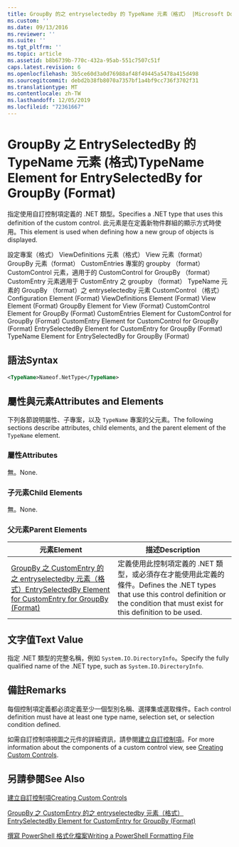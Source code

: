 ```yaml
---
title: GroupBy 的之 entryselectedby 的 TypeName 元素（格式） |Microsoft Docs
ms.custom: ''
ms.date: 09/13/2016
ms.reviewer: ''
ms.suite: ''
ms.tgt_pltfrm: ''
ms.topic: article
ms.assetid: b8b6739b-770c-432a-95ab-551c7507c51f
caps.latest.revision: 6
ms.openlocfilehash: 3b5ce60d3a0d76988af48f49445a5478a415d498
ms.sourcegitcommit: debd2b38fb8070a7357bf1a4bf9cc736f3702f31
ms.translationtype: MT
ms.contentlocale: zh-TW
ms.lasthandoff: 12/05/2019
ms.locfileid: "72361667"
---
```

# <a name="typename-element-for-entryselectedby-for-groupby-format"></a><span data-ttu-id="ccd80-102">GroupBy 之 EntrySelectedBy 的 TypeName 元素 (格式)</span><span class="sxs-lookup"><span data-stu-id="ccd80-102">TypeName Element for EntrySelectedBy for GroupBy (Format)</span></span>

<span data-ttu-id="ccd80-103">指定使用自訂控制項定義的 .NET 類型。</span><span class="sxs-lookup"><span data-stu-id="ccd80-103">Specifies a .NET type that uses this definition of the custom control.</span></span> <span data-ttu-id="ccd80-104">此元素是在定義新物件群組的顯示方式時使用。</span><span class="sxs-lookup"><span data-stu-id="ccd80-104">This element is used when defining how a new group of objects is displayed.</span></span>

<span data-ttu-id="ccd80-105">設定專案（格式） ViewDefinitions 元素（格式） View 元素（format） GroupBy 元素（format） CustomEntries 專案的 groupby （format） CustomControl 元素，適用于的 CustomControl for GroupBy （format） CustomEntry 元素適用于 CustomEntry 之 groupby （format） TypeName 元素的 GroupBy （format）之 entryselectedby 元素 CustomControl （格式）</span><span class="sxs-lookup"><span data-stu-id="ccd80-105">Configuration Element (Format) ViewDefinitions Element (Format) View Element (Format) GroupBy Element for View (Format) CustomControl Element for GroupBy (Format) CustomEntries Element for CustomControl for GroupBy (Format) CustomEntry Element for CustomControl for GroupBy (Format) EntrySelectedBy Element for CustomEntry for GroupBy (Format) TypeName Element for EntrySelectedBy for GroupBy (Format)</span></span>

## <a name="syntax"></a><span data-ttu-id="ccd80-106">語法</span><span class="sxs-lookup"><span data-stu-id="ccd80-106">Syntax</span></span>

```xml
<TypeName>Nameof.NetType</TypeName>
```

## <a name="attributes-and-elements"></a><span data-ttu-id="ccd80-107">屬性與元素</span><span class="sxs-lookup"><span data-stu-id="ccd80-107">Attributes and Elements</span></span>

<span data-ttu-id="ccd80-108">下列各節說明屬性、子專案，以及 `TypeName` 專案的父元素。</span><span class="sxs-lookup"><span data-stu-id="ccd80-108">The following sections describe attributes, child elements, and the parent element of the `TypeName` element.</span></span>

### <a name="attributes"></a><span data-ttu-id="ccd80-109">屬性</span><span class="sxs-lookup"><span data-stu-id="ccd80-109">Attributes</span></span>

<span data-ttu-id="ccd80-110">無。</span><span class="sxs-lookup"><span data-stu-id="ccd80-110">None.</span></span>

### <a name="child-elements"></a><span data-ttu-id="ccd80-111">子元素</span><span class="sxs-lookup"><span data-stu-id="ccd80-111">Child Elements</span></span>

<span data-ttu-id="ccd80-112">無。</span><span class="sxs-lookup"><span data-stu-id="ccd80-112">None.</span></span>

### <a name="parent-elements"></a><span data-ttu-id="ccd80-113">父元素</span><span class="sxs-lookup"><span data-stu-id="ccd80-113">Parent Elements</span></span>

|<span data-ttu-id="ccd80-114">元素</span><span class="sxs-lookup"><span data-stu-id="ccd80-114">Element</span></span>|<span data-ttu-id="ccd80-115">描述</span><span class="sxs-lookup"><span data-stu-id="ccd80-115">Description</span></span>|
|-------------|-----------------|
|[<span data-ttu-id="ccd80-116">GroupBy 之 CustomEntry 的之 entryselectedby 元素（格式）</span><span class="sxs-lookup"><span data-stu-id="ccd80-116">EntrySelectedBy Element for CustomEntry for GroupBy (Format)</span></span>](./entryselectedby-element-for-customentry-for-groupby-format.md)|<span data-ttu-id="ccd80-117">定義使用此控制項定義的 .NET 類型，或必須存在才能使用此定義的條件。</span><span class="sxs-lookup"><span data-stu-id="ccd80-117">Defines the .NET types that use this control definition or the condition that must exist for this definition to be used.</span></span>|

## <a name="text-value"></a><span data-ttu-id="ccd80-118">文字值</span><span class="sxs-lookup"><span data-stu-id="ccd80-118">Text Value</span></span>

<span data-ttu-id="ccd80-119">指定 .NET 類型的完整名稱，例如 `System.IO.DirectoryInfo`。</span><span class="sxs-lookup"><span data-stu-id="ccd80-119">Specify the fully qualified name of the .NET type, such as `System.IO.DirectoryInfo`.</span></span>

## <a name="remarks"></a><span data-ttu-id="ccd80-120">備註</span><span class="sxs-lookup"><span data-stu-id="ccd80-120">Remarks</span></span>

<span data-ttu-id="ccd80-121">每個控制項定義都必須定義至少一個型別名稱、選擇集或選取條件。</span><span class="sxs-lookup"><span data-stu-id="ccd80-121">Each control definition must have at least one type name, selection set, or selection condition defined.</span></span>

<span data-ttu-id="ccd80-122">如需自訂控制項視圖之元件的詳細資訊，請參閱[建立自訂控制項](./creating-custom-controls.md)。</span><span class="sxs-lookup"><span data-stu-id="ccd80-122">For more information about the components of a custom control view, see [Creating Custom Controls](./creating-custom-controls.md).</span></span>

## <a name="see-also"></a><span data-ttu-id="ccd80-123">另請參閱</span><span class="sxs-lookup"><span data-stu-id="ccd80-123">See Also</span></span>

[<span data-ttu-id="ccd80-124">建立自訂控制項</span><span class="sxs-lookup"><span data-stu-id="ccd80-124">Creating Custom Controls</span></span>](./creating-custom-controls.md)

[<span data-ttu-id="ccd80-125">GroupBy 之 CustomEntry 的之 entryselectedby 元素（格式）</span><span class="sxs-lookup"><span data-stu-id="ccd80-125">EntrySelectedBy Element for CustomEntry for GroupBy (Format)</span></span>](./entryselectedby-element-for-customentry-for-groupby-format.md)

[<span data-ttu-id="ccd80-126">撰寫 PowerShell 格式化檔案</span><span class="sxs-lookup"><span data-stu-id="ccd80-126">Writing a PowerShell Formatting File</span></span>](./writing-a-powershell-formatting-file.md)
